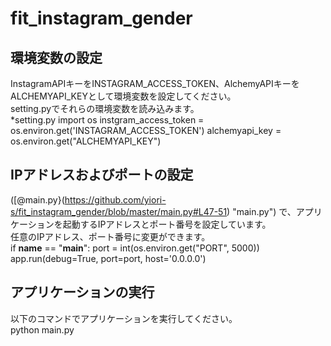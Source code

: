 # fit_instagram_gender

## 環境変数の設定
InstagramAPIキーをINSTAGRAM_ACCESS_TOKEN、AlchemyAPIキーをALCHEMYAPI_KEYとして環境変数を設定してください。  
setting.pyでそれらの環境変数を読み込みます。  
*setting.py
    import os
    instgram_access_token = os.environ.get('INSTAGRAM_ACCESS_TOKEN')
    alchemyapi_key = os.environ.get("ALCHEMYAPI_KEY")

## IPアドレスおよびポートの設定
([@main.py}(https://github.com/yiori-s/fit_instagram_gender/blob/master/main.py#L47-51) "main.py")
で、アプリケーションを起動するIPアドレスとポート番号を設定しています。  
任意のIPアドレス、ポート番号に変更ができます。  
    if __name__ == "__main__":
        port = int(os.environ.get("PORT", 5000))
        app.run(debug=True, port=port, host='0.0.0.0')

## アプリケーションの実行
以下のコマンドでアプリケーションを実行してください。  
    python main.py